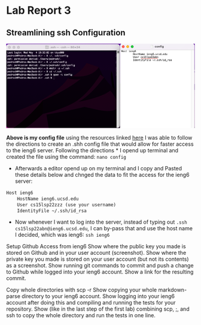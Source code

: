 # Lab Report 3
## Streamlining ssh Configuration
![configFile](LabReport3/configFile.png)

**Above is my config file** using the resources linked [here](https://www.techrepublic.com/article/how-to-use-an-ssh-config-file-on-macos-for-easier-connections-to-your-data-center-servers/) I was able to follow the directions to create an .shh config file that would allow for faster access to the ieng6 server. Following the directions * I opend up terminal and created the file using the command:
`nano config`
* Afterwards a editor opend up on my terminal and I copy and Pasted these details below and chnged the data to fit the access for the ieng6 server:
```
Host ieng6
    HostName ieng6.ucsd.edu
    User cs15lsp22zzz (use your username)
    IdentityFile ~/.ssh/id_rsa
```
* Now whenever I want to log into the server, instead of typing out `.ssh cs15lsp22abn@ieng6.ucsd.edu`, I can by-pass that and use the host name I decided, which was ieng6: `ssh ieng6`




Setup Github Access from ieng6
Show where the public key you made is stored on Github and in your user account (screenshot).
Show where the private key you made is stored on your user account (but not its contents) as a screenshot.
Show running git commands to commit and push a change to Github while logged into your ieng6 account.
Show a link for the resulting commit.


Copy whole directories with scp -r
Show copying your whole markdown-parse directory to your ieng6 account.
Show logging into your ieng6 account after doing this and compiling and running the tests for your repository.
Show (like in the last step of the first lab) combining scp, ;, and ssh to copy the whole directory and run the tests in one line.


